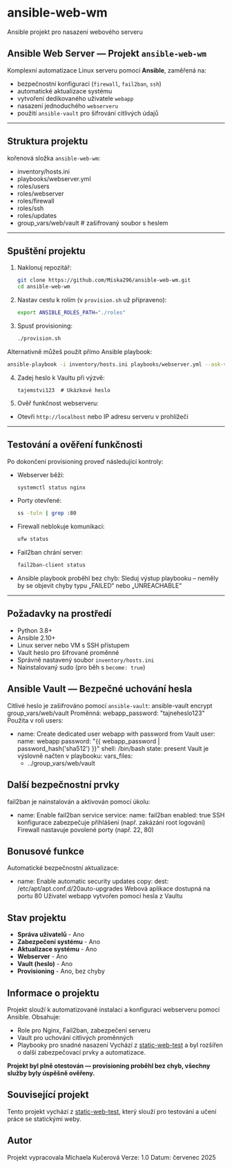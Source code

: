 # ansible-web-wm
Ansible projekt pro nasazení webového serveru

## Ansible Web Server — Projekt `ansible-web-wm`
Komplexní automatizace Linux serveru pomocí **Ansible**, zaměřená na:
- bezpečnostní konfiguraci (`firewall`, `fail2ban`, `ssh`)
- automatické aktualizace systému
- vytvoření dedikovaného uživatele `webapp`
- nasazení jednoduchého `webserveru`
- použití `ansible-vault` pro šifrování citlivých údajů

---
## Struktura projektu
kořenová složka `ansible-web-wm`:
- inventory/hosts.ini
- playbooks/webserver.yml
- roles/users
- roles/webserver
- roles/firewall
- roles/ssh
- roles/updates
- group_vars/web/vault  # zašifrovaný soubor s heslem

---
## Spuštění projektu
1. Naklonuj repozitář:
   ```bash
   git clone https://github.com/Miska296/ansible-web-wm.git
   cd ansible-web-wm
2. Nastav cestu k rolím (v `provision.sh` už připraveno):
   ```bash
   export ANSIBLE_ROLES_PATH="./roles"
3. Spusť provisioning:
   ```bash
   ./provision.sh
Alternativně můžeš použít přímo Ansible playbook:
   ```bash
   ansible-playbook -i inventory/hosts.ini playbooks/webserver.yml --ask-vault-pass
   ```
4. Zadej heslo k Vaultu při výzvě:
   ```text
   tajemstvi123  # Ukázkové heslo
5. Ověř funkčnost webserveru:
- Otevři `http://localhost` nebo IP adresu serveru v prohlížeči

---
## Testování a ověření funkčnosti
Po dokončení provisioning proveď následující kontroly:
- Webserver běží:
   ```bash
   systemctl status nginx
- Porty otevřené:
   ```bash
   ss -tuln | grep :80
- Firewall neblokuje komunikaci:
   ```bash
   ufw status
- Fail2ban chrání server:
   ```bash
   fail2ban-client status
- Ansible playbook proběhl bez chyb:
Sleduj výstup playbooku – neměly by se objevit chyby typu „FAILED“ nebo „UNREACHABLE“

---
## Požadavky na prostředí
- Python 3.8+
- Ansible 2.10+
- Linux server nebo VM s SSH přístupem
- Vault heslo pro šifrované proměnné
- Správně nastavený soubor `inventory/hosts.ini`
- Nainstalovaný sudo (pro běh s `become: true`)

## Ansible Vault — Bezpečné uchování hesla
Citlivé heslo je zašifrováno pomocí `ansible-vault`:
ansible-vault encrypt group_vars/web/vault
Proměnná:
webapp_password: "tajneheslo123"
Použita v roli users:
- name: Create dedicated user webapp with password from Vault
  user:
    name: webapp
    password: "{{ webapp_password | password_hash('sha512') }}"
    shell: /bin/bash
    state: present
Vault je výslovně načten v playbooku:
vars_files:
  - ../group_vars/web/vault

## Další bezpečnostní prvky
fail2ban je nainstalován a aktivován pomocí úkolu:
- name: Enable fail2ban service
  service:
    name: fail2ban
    enabled: true
SSH konfigurace zabezpečuje přihlášení (např. zakázání root logování)
Firewall nastavuje povolené porty (např. 22, 80)

## Bonusové funkce
Automatické bezpečnostní aktualizace:
- name: Enable automatic security updates
  copy:
    dest: /etc/apt/apt.conf.d/20auto-upgrades
Webová aplikace dostupná na portu 80
Uživatel webapp vytvořen pomocí hesla z Vaultu

## Stav projektu
- **Správa uživatelů** - Ano
- **Zabezpečení systému** - Ano
- **Aktualizace systému** - Ano
- **Webserver** - Ano
- **Vault (heslo)** - Ano
- **Provisioning** - Ano, bez chyby

## Informace o projektu
Projekt slouží k automatizované instalaci a konfiguraci webserveru pomocí Ansible. Obsahuje:
- Role pro Nginx, Fail2ban, zabezpečení serveru
- Vault pro uchování citlivých proměnných
- Playbooky pro snadné nasazení
Vychází z [static-web-test](https://github.com/xyz/ansible-template) a byl rozšířen o další zabezpečovací prvky a automatizace.

**Projekt byl plně otestován — provisioning proběhl bez chyb, všechny služby byly úspěšně ověřeny.**

## Související projekt
Tento projekt vychází z [static-web-test](https://github.com/Karan-Negi-12/Static-website-for-testing), který slouží pro testování a učení práce se statickými weby.

## Autor
Projekt vypracovala Michaela Kučerová
Verze: 1.0
Datum: červenec 2025
